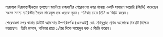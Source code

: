 মারাত্মক নিরাপত্তাহীনতায় ভুগছেন জানিয়ে রাজধানীর শেরেবাংলা নগর থানায় একটি সাধারণ ডায়েরি (জিডি) করেছেন সংসদ সদস্য ব্যারিস্টার সৈয়দ সায়েদুল হক ওরফে সুমন। শনিবার রাতে তিনি এ জিডি করেন।

শেরেবাংলা নগর থানার ডিউটি অফিসার উপপরিদর্শক (এসআই) মো. মহিবুল্লাহ প্রথম আলোকে বিষয়টি নিশ্চিত করেছেন। তিনি জানান, শনিবার রাত ১১টার দিকে সায়েদুল হক এ জিডি করেন।
